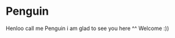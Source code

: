 # Penguin


Henloo call me Penguin
                      i am glad to see you here ^^
                                                  Welcome :))
